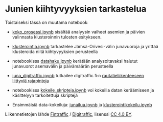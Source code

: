 # Junien kiihtyvyyksien tarkastelua

Toistaiseksi tässä on muutama notebook:

* [koko_prosessi.ipynb](koko_prosessi.ipynb) sisältää analyysin vaiheet asemien ja päivien valinnasta klusteroinnin tulosten esitykseen.

* [klusterointia.ipynb](klusterointia.ipynb) tarkastelee Jämsä-Orivesi-välin junavuoroja ja yrittää klusteroida niitä kiihtyvyyksien perusteella

* notebookissa [datahaku.ipynb](datahaku.ipynb) kerätään analysoitavaksi halutut junavuorot asemavälin ja päivämäärän perusteella

* [juna_digitraffic.ipynb](juna_digitraffic.ipynb) tutkailee digitraffic.fi:n [rautatieliikenteeseen liittyviä rajapintoja](https://www.digitraffic.fi/rautatieliikenne/)

* notebookissa [kokeile_skripteja.ipynb](kokeile_skripteja.ipynb) voi kokeilla datan keräämiseen ja käsittelyyn tarkoitettuja skriptejä

* Ensimmäisiä data-kokeiluja: [junailua.ipynb](junailua.ipynb) ja [klusterointikokeilu.ipynb](klusterointikokeilu.ipynb)


Liikennetietojen lähde [Fintraffic](https://www.fintraffic.fi/fi) / [Digitraffic](https://www.digitraffic.fi/), lisenssi [CC 4.0 BY](https://creativecommons.org/licenses/by/4.0/).